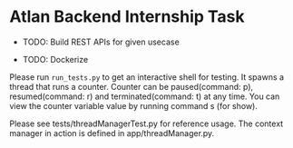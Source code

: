# Atlan Backend Internship Task

- TODO: Build REST APIs for given usecase

- TODO: Dockerize

Please run `run_tests.py` to get an interactive shell for testing.
It spawns a thread that runs a counter.
Counter can be paused(command: p), resumed(command: r) and terminated(command: t) at any time.
You can view the counter variable value by running command s (for show).

Please see tests/threadManagerTest.py for reference usage.
The context manager in action is defined in app/threadManager.py.
